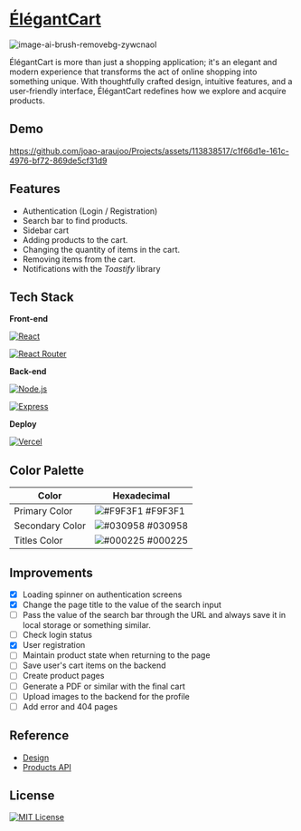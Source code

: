 # [ÉlégantCart](https://elegantcart.vercel.app)

![image-ai-brush-removebg-zywcnaol](https://github.com/joao-araujoo/Projects/assets/113838517/55ba4f62-ebfd-4fa8-93ce-6d35aa6b063a)

ÉlégantCart is more than just a shopping application; it's an elegant and modern experience that transforms the act of online shopping into something unique. With thoughtfully crafted design, intuitive features, and a user-friendly interface, ÉlégantCart redefines how we explore and acquire products.

## Demo

https://github.com/joao-araujoo/Projects/assets/113838517/c1f66d1e-161c-4976-bf72-869de5cf31d9

## Features

- Authentication (Login / Registration)
- Search bar to find products.
- Sidebar cart
- Adding products to the cart.
- Changing the quantity of items in the cart.
- Removing items from the cart.
- Notifications with the _Toastify_ library

## Tech Stack

**Front-end**

[![React](https://img.shields.io/badge/React-61DAFB?style=for-the-badge&logo=react&logoColor=white)](https://reactjs.org/)

[![React Router](https://img.shields.io/badge/React_Router-CA4245?style=for-the-badge&logo=react-router&logoColor=white)](https://reactrouter.com/)

**Back-end**

[![Node.js](https://img.shields.io/badge/Node.js-339933?style=for-the-badge&logo=node.js&logoColor=white)](https://nodejs.org/)

[![Express](https://img.shields.io/badge/Express-000000?style=for-the-badge&logo=express&logoColor=white)](https://expressjs.com/)

**Deploy**

[![Vercel](https://img.shields.io/badge/Vercel-000000?style=for-the-badge&logo=vercel&logoColor=white)](https://vercel.com/)

## Color Palette

| Color          | Hexadecimal                                                |
| -------------- | ---------------------------------------------------------------- |
| Primary Color  | ![#F9F3F1](https://via.placeholder.com/10/F9F3F1?text=+) #F9F3F1 |
| Secondary Color| ![#030958](https://via.placeholder.com/10/030958?text=+) #030958 |
| Titles Color   | ![#000225](https://via.placeholder.com/10/000225?text=+) #000225 |

## Improvements

- [x] Loading spinner on authentication screens
- [x] Change the page title to the value of the search input
- [ ] Pass the value of the search bar through the URL and always save it in local storage or something similar.
- [ ] Check login status
- [x] User registration
- [ ] Maintain product state when returning to the page
- [ ] Save user's cart items on the backend
- [ ] Create product pages
- [ ] Generate a PDF or similar with the final cart
- [ ] Upload images to the backend for the profile
- [ ] Add error and 404 pages

## Reference

 - [Design](https://dribbble.com/shots/19032359-Product-App-Design)
 - [Products API](https://developers.mercadolivre.com.br/pt_br/guia-para-produtos)

## License

[![MIT License](https://img.shields.io/badge/License-MIT-green.svg)](https://github.com/joao-araujoo/Projects/blob/main/LICENSE)
